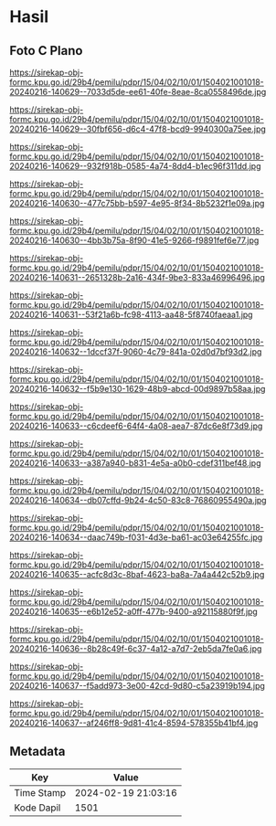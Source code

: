 # Hasil

## Foto C Plano

https://sirekap-obj-formc.kpu.go.id/29b4/pemilu/pdpr/15/04/02/10/01/1504021001018-20240216-140629--7033d5de-ee61-40fe-8eae-8ca0558496de.jpg

https://sirekap-obj-formc.kpu.go.id/29b4/pemilu/pdpr/15/04/02/10/01/1504021001018-20240216-140629--30fbf656-d6c4-47f8-bcd9-9940300a75ee.jpg

https://sirekap-obj-formc.kpu.go.id/29b4/pemilu/pdpr/15/04/02/10/01/1504021001018-20240216-140629--932f918b-0585-4a74-8dd4-b1ec96f311dd.jpg

https://sirekap-obj-formc.kpu.go.id/29b4/pemilu/pdpr/15/04/02/10/01/1504021001018-20240216-140630--477c75bb-b597-4e95-8f34-8b5232f1e09a.jpg

https://sirekap-obj-formc.kpu.go.id/29b4/pemilu/pdpr/15/04/02/10/01/1504021001018-20240216-140630--4bb3b75a-8f90-41e5-9266-f9891fef6e77.jpg

https://sirekap-obj-formc.kpu.go.id/29b4/pemilu/pdpr/15/04/02/10/01/1504021001018-20240216-140631--2651328b-2a16-434f-9be3-833a46996496.jpg

https://sirekap-obj-formc.kpu.go.id/29b4/pemilu/pdpr/15/04/02/10/01/1504021001018-20240216-140631--53f21a6b-fc98-4113-aa48-5f8740faeaa1.jpg

https://sirekap-obj-formc.kpu.go.id/29b4/pemilu/pdpr/15/04/02/10/01/1504021001018-20240216-140632--1dccf37f-9060-4c79-841a-02d0d7bf93d2.jpg

https://sirekap-obj-formc.kpu.go.id/29b4/pemilu/pdpr/15/04/02/10/01/1504021001018-20240216-140632--f5b9e130-1629-48b9-abcd-00d9897b58aa.jpg

https://sirekap-obj-formc.kpu.go.id/29b4/pemilu/pdpr/15/04/02/10/01/1504021001018-20240216-140633--c6cdeef6-64f4-4a08-aea7-87dc6e8f73d9.jpg

https://sirekap-obj-formc.kpu.go.id/29b4/pemilu/pdpr/15/04/02/10/01/1504021001018-20240216-140633--a387a940-b831-4e5a-a0b0-cdef311bef48.jpg

https://sirekap-obj-formc.kpu.go.id/29b4/pemilu/pdpr/15/04/02/10/01/1504021001018-20240216-140634--db07cffd-9b24-4c50-83c8-76860955490a.jpg

https://sirekap-obj-formc.kpu.go.id/29b4/pemilu/pdpr/15/04/02/10/01/1504021001018-20240216-140634--daac749b-f031-4d3e-ba61-ac03e64255fc.jpg

https://sirekap-obj-formc.kpu.go.id/29b4/pemilu/pdpr/15/04/02/10/01/1504021001018-20240216-140635--acfc8d3c-8baf-4623-ba8a-7a4a442c52b9.jpg

https://sirekap-obj-formc.kpu.go.id/29b4/pemilu/pdpr/15/04/02/10/01/1504021001018-20240216-140635--e6b12e52-a0ff-477b-9400-a92115880f9f.jpg

https://sirekap-obj-formc.kpu.go.id/29b4/pemilu/pdpr/15/04/02/10/01/1504021001018-20240216-140636--8b28c49f-6c37-4a12-a7d7-2eb5da7fe0a6.jpg

https://sirekap-obj-formc.kpu.go.id/29b4/pemilu/pdpr/15/04/02/10/01/1504021001018-20240216-140637--f5add973-3e00-42cd-9d80-c5a23919b194.jpg

https://sirekap-obj-formc.kpu.go.id/29b4/pemilu/pdpr/15/04/02/10/01/1504021001018-20240216-140637--af246ff8-9d81-41c4-8594-578355b41bf4.jpg


## Metadata

| Key        | Value               |
| ---------- | ------------------- |
| Time Stamp | 2024-02-19 21:03:16 |
| Kode Dapil | 1501                |



